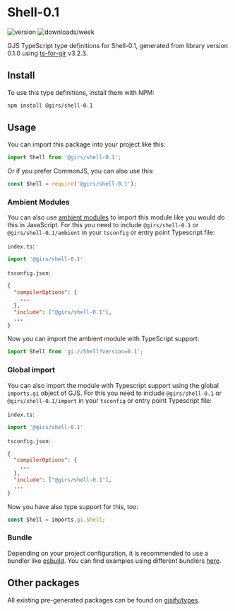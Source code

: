 
# Shell-0.1

![version](https://img.shields.io/npm/v/@girs/shell-0.1)
![downloads/week](https://img.shields.io/npm/dw/@girs/shell-0.1)


GJS TypeScript type definitions for Shell-0.1, generated from library version 0.1.0 using [ts-for-gir](https://github.com/gjsify/ts-for-gir) v3.2.3.


## Install

To use this type definitions, install them with NPM:
```bash
npm install @girs/shell-0.1
```

## Usage

You can import this package into your project like this:
```ts
import Shell from '@girs/shell-0.1';
```

Or if you prefer CommonJS, you can also use this:
```ts
const Shell = require('@girs/shell-0.1');
```

### Ambient Modules

You can also use [ambient modules](https://github.com/gjsify/ts-for-gir/tree/main/packages/cli#ambient-modules) to import this module like you would do this in JavaScript.
For this you need to include `@girs/shell-0.1` or `@girs/shell-0.1/ambient` in your `tsconfig` or entry point Typescript file:

`index.ts`:
```ts
import '@girs/shell-0.1'
```

`tsconfig.json`:
```json
{
  "compilerOptions": {
    ...
  },
  "include": ["@girs/shell-0.1"],
  ...
}
```

Now you can import the ambient module with TypeScript support: 

```ts
import Shell from 'gi://Shell?version=0.1';
```

### Global import

You can also import the module with Typescript support using the global `imports.gi` object of GJS.
For this you need to include `@girs/shell-0.1` or `@girs/shell-0.1/import` in your `tsconfig` or entry point Typescript file:

`index.ts`:
```ts
import '@girs/shell-0.1'
```

`tsconfig.json`:
```json
{
  "compilerOptions": {
    ...
  },
  "include": ["@girs/shell-0.1"],
  ...
}
```

Now you have also type support for this, too:

```ts
const Shell = imports.gi.Shell;
```

### Bundle

Depending on your project configuration, it is recommended to use a bundler like [esbuild](https://esbuild.github.io/). You can find examples using different bundlers [here](https://github.com/gjsify/ts-for-gir/tree/main/examples).

## Other packages

All existing pre-generated packages can be found on [gjsify/types](https://github.com/gjsify/types).

